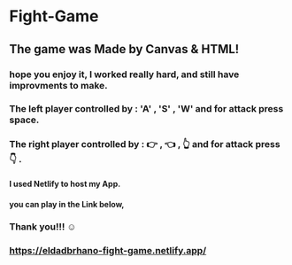 # Fight-Game
## The game was Made by Canvas & HTML!
### hope you enjoy it, I worked really hard, and still have improvments to make.

### The left player controlled by : 'A' , 'S' , 'W' and for attack press space.


### The right player controlled by : :point_right: , :point_left: , :point_up_2: and for attack press :point_down: .


#### I used Netlify to host my App. 
#### you can play in the Link below, 
### Thank you!!! :relaxed:

### https://eldadbrhano-fight-game.netlify.app/
